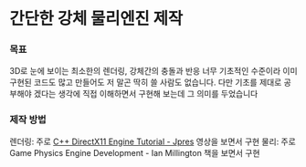 # 간단한 강체 물리엔진 제작
### 목표

  3D로 눈에 보이는 최소한의 렌더링, 강체간의 충돌과 반응
  너무 기초적인 수준이라 이미 구현된 코드도 많고 만들어도 저 말곤 딱히 쓸 사람도 없습니다. 다만 기초를 제대로 공부해야 겠다는 생각에 직접 이해하면서 구현해 보는데 그 의미를 두었습니다

### 제작 방법

  렌더링: 주로 [C++ DirectX11 Engine Tutorial - Jpres](https://www.youtube.com/watch?v=gQIG77PfLgo&list=PLcacUGyBsOIBlGyQQWzp6D1Xn6ZENx9Y2) 영상을 보면서 구현
  물리: 주로 Game Physics Engine Development - Ian Millington 책을 보면서 구현

